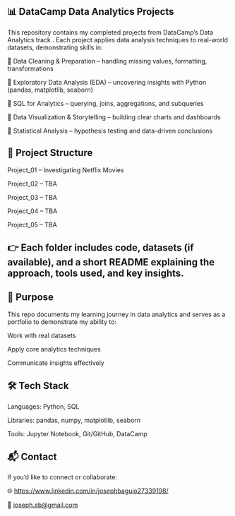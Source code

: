 ## 📊 DataCamp Data Analytics Projects

This repository contains my completed projects from DataCamp’s Data Analytics track
. Each project applies data analysis techniques to real-world datasets, demonstrating skills in:

🔹 Data Cleaning & Preparation – handling missing values, formatting, transformations

🔹 Exploratory Data Analysis (EDA) – uncovering insights with Python (pandas, matplotlib, seaborn)

🔹 SQL for Analytics – querying, joins, aggregations, and subqueries

🔹 Data Visualization & Storytelling – building clear charts and dashboards

🔹 Statistical Analysis – hypothesis testing and data-driven conclusions

## 📂 Project Structure

Project_01 – Investigating Netflix Movies

Project_02 – TBA

Project_03 – TBA

Project_04 – TBA

Project_05 – TBA

## 👉 Each folder includes code, datasets (if available), and a short README explaining the approach, tools used, and key insights.

## 🚀 Purpose

This repo documents my learning journey in data analytics and serves as a portfolio to demonstrate my ability to:

Work with real datasets

Apply core analytics techniques

Communicate insights effectively

## 🛠️ Tech Stack

Languages: Python, SQL

Libraries: pandas, numpy, matplotlib, seaborn

Tools: Jupyter Notebook, Git/GitHub, DataCamp

## 📬 Contact

If you’d like to connect or collaborate:

🌐 https://www.linkedin.com/in/josephbaguio27339198/

📧 ioseph.ab@gmail.com
